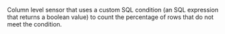 Column level sensor that uses a custom SQL condition (an SQL expression that returns a boolean value) to count the percentage of rows that do not meet the condition.
